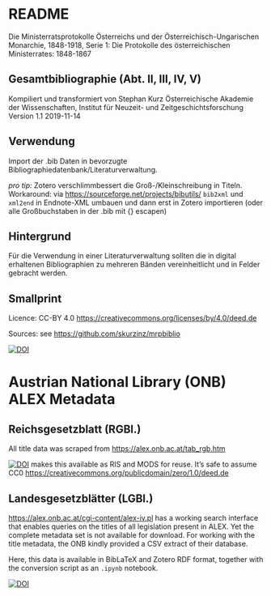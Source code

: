 # README 

Die Ministerratsprotokolle Österreichs und der Österreichisch-Ungarischen Monarchie, 1848-1918, 
Serie 1: Die Protokolle des österreichischen Ministerrates: 1848-1867  

## Gesamtbibliographie (Abt. II, III, IV, V)

Kompiliert und transformiert von Stephan Kurz
Österreichische Akademie der Wissenschaften, Institut für Neuzeit- und Zeitgeschichtsforschung
Version 1.1 
2019-11-14

## Verwendung

Import der .bib Daten in bevorzugte Bibliographiedatenbank/Literaturverwaltung.

*pro tip:* Zotero verschlimmbessert die Groß-/Kleinschreibung in Titeln. Workaround: via https://sourceforge.net/projects/bibutils/ `bib2xml` und `xml2end` in Endnote-XML umbauen und dann erst in Zotero importieren (oder alle Großbuchstaben in der .bib mit {} escapen)

## Hintergrund

Für die Verwendung in einer Literaturverwaltung sollten die in digital erhaltenen Bibliographien zu mehreren Bänden vereinheitlicht und in Felder gebracht werden.

## Smallprint

Licence: CC-BY 4.0 https://creativecommons.org/licenses/by/4.0/deed.de

Sources: see https://github.com/skurzinz/mrpbiblio

[![DOI](https://zenodo.org/badge/DOI/10.5281/zenodo.3540785.svg)](https://doi.org/10.5281/zenodo.3540785)

# Austrian National Library (ONB) ALEX Metadata

## Reichsgesetzblatt (RGBl.)

All title data was scraped from https://alex.onb.ac.at/tab_rgb.htm

[![DOI](https://zenodo.org/badge/DOI/10.5281/zenodo.3581226.svg)](https://doi.org/10.5281/zenodo.3581226) makes this available as RIS and MODS for reuse. It’s safe to assume CC0 https://creativecommons.org/publicdomain/zero/1.0/deed.de 

## Landesgesetzblätter (LGBl.)

https://alex.onb.ac.at/cgi-content/alex-iv.pl has a working search interface that enables queries on the titles of all legislation present in ALEX. Yet the complete metadata set is not available for download. For working with the title metadata, the ONB kindly provided a CSV extract of their database. 

Here, this data is available in BibLaTeX and Zotero RDF format, together with the conversion script as an `.ipynb` notebook. 

[![DOI](https://zenodo.org/badge/DOI/10.5281/zenodo.4694705.svg)](https://doi.org/10.5281/zenodo.4694705)

